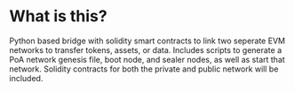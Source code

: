 # What is this?
Python based bridge with solidity smart contracts to link two seperate EVM networks to transfer tokens, assets, or data.
Includes scripts to generate a PoA network genesis file, boot node, and sealer nodes, as well as start that network. 
Solidity contracts for both the private and public network will be included.


[logo]: https://github.com/postables/Sidechains/blob/master/img/yodog.jpg "yodawg"
